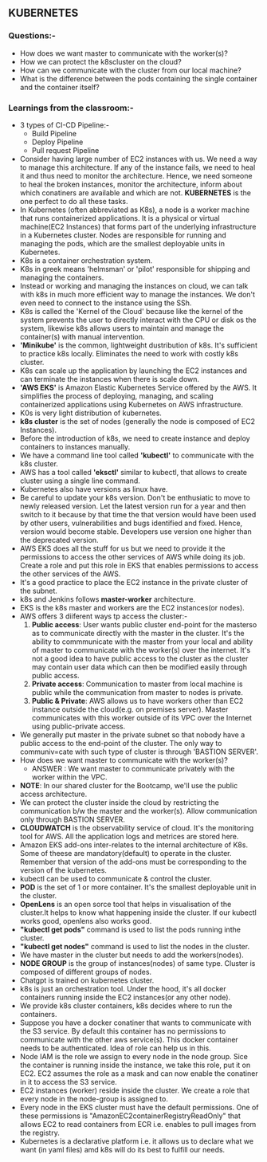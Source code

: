 ## KUBERNETES
### Questions:-
- How does we want master to communicate with the worker(s)?
- How we can protect the k8scluster on the cloud?
- How can we communicate with the cluster from our local machine?
- What is the difference between the pods containing the single container and the container itself?

### Learnings from the classroom:-
- 3 types of CI-CD Pipeline:-
  - Build Pipeline
  - Deploy Pipeline
  - Pull request Pipeline
- Consider having large number of EC2 instances with us. We need a way to manage this architecture. If any of the instance fails, we need to heal it and thus need to monitor the architecture. Hence, we need someone to heal the broken instances, monitor the architecture, inform about which conatiners are available and which are not. **KUBERNETES** is the one perfect to do all these tasks.
- In Kubernetes (often abbreviated as K8s), a node is a worker machine that runs containerized applications. It is a physical or virtual machine(EC2 Instances) that forms part of the underlying infrastructure in a Kubernetes cluster. Nodes are responsible for running and managing the pods, which are the smallest deployable units in Kubernetes.
- K8s is a container orchestration system.
- K8s in greek means 'helmsman' or 'pilot' responsible for shipping and managing the containers.
- Instead or working and managing the instances on cloud, we can talk with k8s in much more efficient way to manage the instances. We don't even need to connect to the instance using the SSh.
- K8s is called the 'Kernel of the Cloud' because like the kernel of the system prevents the user to directly interact with the CPU or disk os the system, likewise k8s allows users to maintain and manage the container(s) with manual intervention.
- **'Minikube'** is the common, lightweight dustribution of k8s. It's sufficient to practice k8s locally. Eliminates the need to work with costly k8s cluster.
- K8s can scale up the application by launching the EC2 instances and can terminate the instances when there is scale down.
- **'AWS EKS'** is Amazon Elastic Kubernetes Service offered by the AWS. It simplifies the process of deploying, managing, and scaling containerized applications using Kubernetes on AWS infrastructure.
- K0s is very light distribution of kubernetes.
- **k8s cluster** is the set of nodes (generally the node is composed of EC2 Instances).
- Before the introduction of k8s, we need to create instance and deploy containers to instances manually.
- We have a command line tool called **'kubectl'** to communicate with the k8s cluster.
- AWS has a tool called **'eksctl'** similar to kubectl, that allows to create cluster using a single line command.
- Kubernetes also have versions as linux have.
- Be careful to update your k8s version. Don't be enthusiatic to move to newly released version. Let the latest version run for a year and then switch to it because by that time the that version would have been used by other users, vulnerabilities and bugs identified and fixed. Hence, version would become stable. Developers use version one higher than the deprecated version.
- AWS EKS does all the stuff for us but we need to provide it the permissions to access the other services of AWS while doing its job. Create a role and put this role in EKS that enables permissions to access the other services of the AWS.
- It's a good practice to place the EC2 instance in the private cluster of the subnet.
- k8s and Jenkins follows **master-worker** architecture.
- EKS is the k8s master and workers are the EC2 instances(or nodes).
- AWS offers 3 diiferent ways tp access the cluster:-
  1. **Public access**: User wants public cluster end-point for the masterso as to communicate directly with the master in the cluster. It's the ability to commmunicate with the master from your local and ability of master to communicate with the worker(s) over the internet. It's not a good idea to have public access to the cluster as the cluster may contain user data which can then be modified easily through public access.
  2. **Private access**: Communication to master from local machine is public while the communication from master to nodes is private.
  3. **Public & Private**: AWS allows us to have workers other than EC2 instance outside the cloud(e.g. on premises server). Master communicates with this worker outside of its VPC over the Internet using public-private access.
- We generally put master in the private subnet so that nobody have a public access to the end-point of the cluster. The only way to communiv=cate with such type of cluster is through 'BASTION SERVER'.
- How does we want master to communicate with the worker(s)?
  - ANSWER : We want master to communicate privately with the worker within the VPC.
- **NOTE**: In our shared cluster for the Bootcamp, we'll use the public access architecture.
- We can protect the cluster inside the cloud by restricting the communication b/w the master and the worker(s). Allow communication only through BASTION SERVER.
- **CLOUDWATCH** is the observability service of cloud. It's the monitoring tool for AWS. All the application logs and metrices are stored here.
- Amazon EKS add-ons inter-relates to the internal architecture of K8s. Some of theese are mandatory(default) to operate in the cluster. Remember that version of the add-ons must be corresponding to the version of the kubernetes.
- kubectl can be used to communicate & control the cluster.
- **POD** is the set of 1 or more container. It's the smallest deployable unit in the cluster. 
- **OpenLens** is an open sorce tool that helps in visualisation of the cluster.It helps to know what happening inside the cluster. If our kubectl works good, openlens also works good.
- **"kubectl get pods"** command is used to list the pods running inthe cluster.
- **"kubectl get nodes"** command is used to list the nodes in the cluster.
- We have master in the cluster but needs to add the workers(nodes).
- **NODE GROUP** is the group of instances(nodes) of same type. Cluster is composed of different groups of nodes.
- Chatgpt is trained on kubernetes cluster.
- k8s is just an orchestration tool. Under the hood, it's all docker containers running inside the EC2 instances(or any other node).
- We provide k8s cluster containers, k8s decides where to run the containers.
- Suppose you have a docker conatiner that wants to communicate with the S3 service. By default this container has no permissions to communicate with the other aws service(s). This docker container needs to be authenticated. Idea of role can help us in this.
- Node IAM is the role we assign to every node in the node group. Sice the container is running inside the instance, we take this role, put it on EC2. EC2 assumes the role as a mask and can now enable the conatiner in it to access the S3 service.
- EC2 instances (worker) reside inside the cluster. We create a role that every node in the node-group is assigned to.
- Every node in the EKS cluster must have the default permissions. One of these permissions is "AmazonEC2containerRegistryReadOnly" that allows EC2 to read containers from ECR i.e. enables to pull images from the registry.
- Kubernetes is a declarative platform i.e. it allows us to declare what we want (in yaml files) amd k8s will do its best to fulfill our needs.

